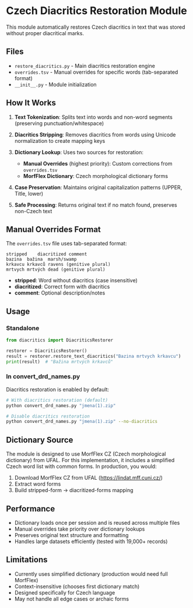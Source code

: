 # Czech Diacritics Restoration Module

This module automatically restores Czech diacritics in text that was stored without proper diacritical marks.

## Files

- `restore_diacritics.py` - Main diacritics restoration engine
- `overrides.tsv` - Manual overrides for specific words (tab-separated format)
- `__init__.py` - Module initialization

## How It Works

1. **Text Tokenization**: Splits text into words and non-word segments (preserving punctuation/whitespace)

2. **Diacritics Stripping**: Removes diacritics from words using Unicode normalization to create mapping keys

3. **Dictionary Lookup**: Uses two sources for restoration:
   - **Manual Overrides** (highest priority): Custom corrections from `overrides.tsv`
   - **MorfFlex Dictionary**: Czech morphological dictionary forms

4. **Case Preservation**: Maintains original capitalization patterns (UPPER, Title, lower)

5. **Safe Processing**: Returns original text if no match found, preserves non-Czech text

## Manual Overrides Format

The `overrides.tsv` file uses tab-separated format:

```
stripped	diacritized	comment
bazina	bažina	marsh/swamp
krkavcu	krkavců	ravens (genitive plural)
mrtvych	mrtvých	dead (genitive plural)
```

- **stripped**: Word without diacritics (case insensitive)
- **diacritized**: Correct form with diacritics  
- **comment**: Optional description/notes

## Usage

### Standalone

```python
from diacritics import DiacriticsRestorer

restorer = DiacriticsRestorer()
result = restorer.restore_text_diacritics("Bazina mrtvych krkavcu")
print(result)  # "Bažina mrtvých krkavců"
```

### In convert_drd_names.py

Diacritics restoration is enabled by default:

```bash
# With diacritics restoration (default)
python convert_drd_names.py "jmena(1).zip"

# Disable diacritics restoration
python convert_drd_names.py "jmena(1).zip" --no-diacritics
```

## Dictionary Source

The module is designed to use MorfFlex CZ (Czech morphological dictionary) from UFAL. For this implementation, it includes a simplified Czech word list with common forms. In production, you would:

1. Download MorfFlex CZ from UFAL (https://lindat.mff.cuni.cz/)
2. Extract word forms
3. Build stripped-form → diacritized-forms mapping

## Performance

- Dictionary loads once per session and is reused across multiple files
- Manual overrides take priority over dictionary lookups
- Preserves original text structure and formatting
- Handles large datasets efficiently (tested with 19,000+ records)

## Limitations

- Currently uses simplified dictionary (production would need full MorfFlex)
- Context-insensitive (chooses first dictionary match)
- Designed specifically for Czech language
- May not handle all edge cases or archaic forms
